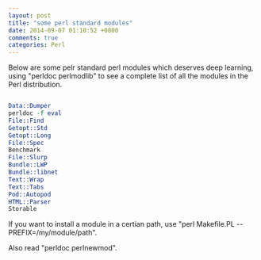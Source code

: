 ```yaml
---
layout: post
title: "some perl standard modules"
date: 2014-09-07 01:10:52 +0800
comments: true
categories: Perl
---
```

Below are some pelr standard perl modules which deserves deep learning, using "perldoc perlmodlib" to see a complete list of all the modules in the Perl distribution.    

```pl

Data::Dumper   
perldoc -f eval     
File::Find    
Getopt::Std  
Getopt::Long    
File::Spec   
Benchmark  
File::Slurp   
Bundle::LWP     
Bundle::libnet     
Text::Wrap  
Text::Tabs  
Pod::Autopod   
HTML::Parser  
Storable  
```

If you want to install a module in a certian path, use "perl Makefile.PL --PREFIX=/my/module/path".   

Also read "perldoc perlnewmod".